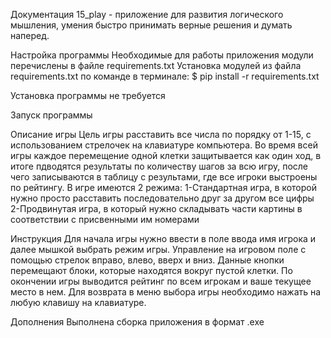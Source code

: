 Документация
15_play - приложение для развития логического мышления, умения быстро принимать верные решения и думать наперед.

Настройка программы
Необходимые для работы приложения модули перечислены в файле requirements.txt 
Установка модулей из файла requirements.txt по команде в терминале: $ pip install -r requirements.txt

Установка программы
не требуется

Запуск программы


Описание игры
Цель игры расставить все числа по порядку от 1-15, с использованием стрелочек на клавиатуре компьютера. 
Во время всей игры каждое перемещение одной клетки защитывается как один ход, 
в итоге пдводятся результаты по количеству шагов за всю игру, после чего записываются в таблицу с результами, 
где все игроки выстроены по рейтингу.
В игре имеются 2 режима:
1-Стандартная игра, в которой нужно просто расставить последовательно друг за другом все цифры
2-Продвинутая игра, в который нужно складывать части картины в соответствии с присвенными им номерами

Инструкция
Для начала игры нужно ввести в поле ввода имя игрока и далее мышкой выбрать режим игры.
Управление на игровом поле с помощью стрелок вправо, влево, вверх и вниз. Данные кнопки перемещают блоки,
которые находятся вокруг пустой клетки.
По окончении игры выводится рейтинг по всем игрокам и ваше текущее место в нем. Для возврата в меню
выбора игры необходимо нажать на любую клавишу на клавиатуре.

Дополнения
Выполнена сборка приложения в формат .exe